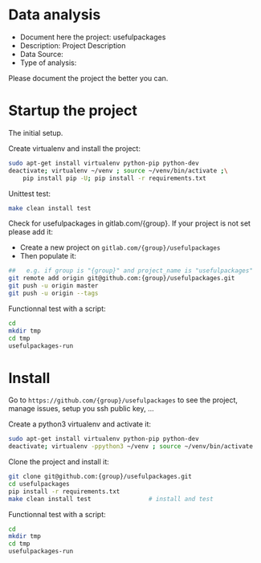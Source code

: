 # Data analysis
- Document here the project: usefulpackages
- Description: Project Description
- Data Source:
- Type of analysis:

Please document the project the better you can.

# Startup the project

The initial setup.

Create virtualenv and install the project:
```bash
sudo apt-get install virtualenv python-pip python-dev
deactivate; virtualenv ~/venv ; source ~/venv/bin/activate ;\
    pip install pip -U; pip install -r requirements.txt
```

Unittest test:
```bash
make clean install test
```

Check for usefulpackages in gitlab.com/{group}.
If your project is not set please add it:

- Create a new project on `gitlab.com/{group}/usefulpackages`
- Then populate it:

```bash
##   e.g. if group is "{group}" and project_name is "usefulpackages"
git remote add origin git@github.com:{group}/usefulpackages.git
git push -u origin master
git push -u origin --tags
```

Functionnal test with a script:

```bash
cd
mkdir tmp
cd tmp
usefulpackages-run
```

# Install

Go to `https://github.com/{group}/usefulpackages` to see the project, manage issues,
setup you ssh public key, ...

Create a python3 virtualenv and activate it:

```bash
sudo apt-get install virtualenv python-pip python-dev
deactivate; virtualenv -ppython3 ~/venv ; source ~/venv/bin/activate
```

Clone the project and install it:

```bash
git clone git@github.com:{group}/usefulpackages.git
cd usefulpackages
pip install -r requirements.txt
make clean install test                # install and test
```
Functionnal test with a script:

```bash
cd
mkdir tmp
cd tmp
usefulpackages-run
```
